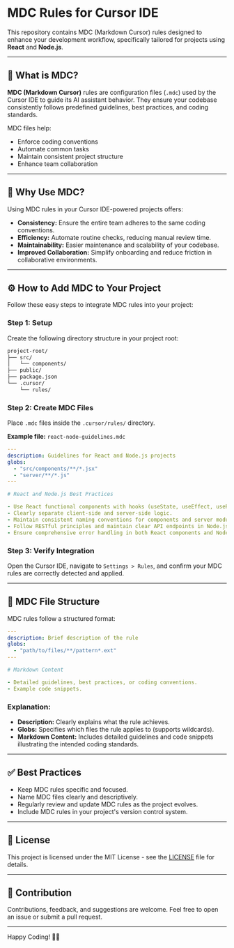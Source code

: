 # MDC Rules for Cursor IDE

This repository contains MDC (Markdown Cursor) rules designed to enhance your development workflow, specifically tailored for projects using **React** and **Node.js**.

---

## 🚀 What is MDC?

**MDC (Markdown Cursor)** rules are configuration files (`.mdc`) used by the Cursor IDE to guide its AI assistant behavior. They ensure your codebase consistently follows predefined guidelines, best practices, and coding standards.

MDC files help:

* Enforce coding conventions
* Automate common tasks
* Maintain consistent project structure
* Enhance team collaboration

---

## 📌 Why Use MDC?

Using MDC rules in your Cursor IDE-powered projects offers:

* **Consistency:** Ensure the entire team adheres to the same coding conventions.
* **Efficiency:** Automate routine checks, reducing manual review time.
* **Maintainability:** Easier maintenance and scalability of your codebase.
* **Improved Collaboration:** Simplify onboarding and reduce friction in collaborative environments.

---

## ⚙️ How to Add MDC to Your Project

Follow these easy steps to integrate MDC rules into your project:

### Step 1: Setup

Create the following directory structure in your project root:

```sh
project-root/
├── src/
│   └── components/
├── public/
├── package.json
└── .cursor/
    └── rules/
```

### Step 2: Create MDC Files

Place `.mdc` files inside the `.cursor/rules/` directory.

**Example file:** `react-node-guidelines.mdc`

```yaml
---
description: Guidelines for React and Node.js projects
globs:
  - "src/components/**/*.jsx"
  - "server/**/*.js"
---

# React and Node.js Best Practices

- Use React functional components with hooks (useState, useEffect, useRef).
- Clearly separate client-side and server-side logic.
- Maintain consistent naming conventions for components and server modules.
- Follow RESTful principles and maintain clear API endpoints in Node.js.
- Ensure comprehensive error handling in both React components and Node.js services.
```

### Step 3: Verify Integration

Open the Cursor IDE, navigate to `Settings > Rules`, and confirm your MDC rules are correctly detected and applied.

---

## 📐 MDC File Structure

MDC rules follow a structured format:

```yaml
---
description: Brief description of the rule
globs:
  - "path/to/files/**/pattern*.ext"
---

# Markdown Content

- Detailed guidelines, best practices, or coding conventions.
- Example code snippets.
```

### Explanation:

* **Description:** Clearly explains what the rule achieves.
* **Globs:** Specifies which files the rule applies to (supports wildcards).
* **Markdown Content:** Includes detailed guidelines and code snippets illustrating the intended coding standards.

---

## ✅ Best Practices

* Keep MDC rules specific and focused.
* Name MDC files clearly and descriptively.
* Regularly review and update MDC rules as the project evolves.
* Include MDC rules in your project's version control system.

---

## 📖 License

This project is licensed under the MIT License - see the [LICENSE](LICENSE) file for details.

---

## 🤝 Contribution

Contributions, feedback, and suggestions are welcome. Feel free to open an issue or submit a pull request.

---

Happy Coding! 🚀✨
